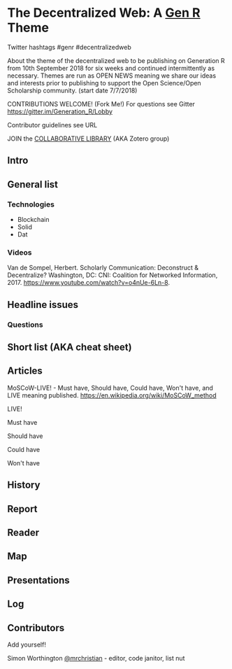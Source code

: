 # The Decentralized Web: A [Gen R](http://genr.eu) Theme

Twitter hashtags #genr #decentralizedweb

About the theme of the decentralized web to be publishing on Generation R from 10th September 2018 for six weeks and continued intermittently as necessary. Themes are run as OPEN NEWS meaning we share our ideas and interests prior to publishing to support the Open Science/Open Scholarship community. (start date 7/7/2018)

CONTRIBUTIONS WELCOME! (Fork Me!) For questions see Gitter https://gitter.im/Generation_R/Lobby

Contributor guidelines see URL

JOIN the [COLLABORATIVE LIBRARY](https://www.zotero.org/groups/1838445/generation_r/items/collectionKey/JUWWA2S8) (AKA Zotero group)

## Intro

## General list

### Technologies

* Blockchain
* Solid
* Dat

### Videos

Van de Sompel, Herbert. Scholarly Communication: Deconstruct & Decentralize? Washington, DC: CNI: Coalition for Networked Information, 2017. https://www.youtube.com/watch?v=o4nUe-6Ln-8.

## Headline issues

### Questions

## Short list (AKA cheat sheet)

## Articles

MoSCoW-LIVE! - Must have, Should have, Could have, Won't have, and LIVE meaning published. https://en.wikipedia.org/wiki/MoSCoW_method

LIVE!

Must have

Should have

Could have

Won't have

## History

## Report

## Reader

## Map

## Presentations

## Log

## Contributors

Add yourself!

Simon Worthington [@mrchristian](https://github.com/mrchristian) - editor, code janitor, list nut</br>
